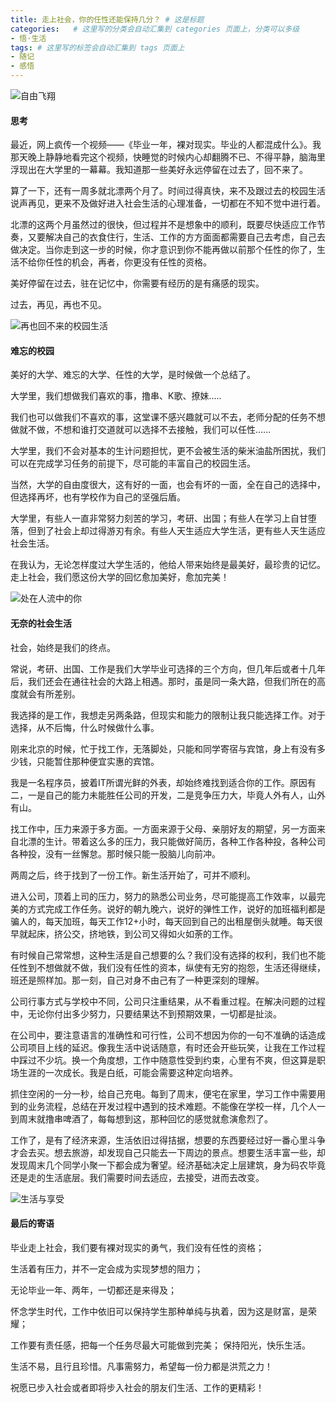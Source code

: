 ```yaml
---
title: 走上社会，你的任性还能保持几分？ # 这是标题
categories:   # 这里写的分类会自动汇集到 categories 页面上，分类可以多级
- 悟·生活
tags: # 这里写的标签会自动汇集到 tags 页面上
- 随记
- 感悟
---
```


![自由飞翔](http://upload-images.jianshu.io/upload_images/1713024-8379fa31ff108e43.jpg?imageMogr2/auto-orient/strip%7CimageView2/2/w/1240)

#### 思考

最近，网上疯传一个视频——《毕业一年，裸对现实。毕业的人都混成什么》。我那天晚上静静地看完这个视频，快睡觉的时候内心却翻腾不已、不得平静，脑海里浮现出在大学里的一幕幕。我知道那一些美好永远停留在过去了，回不来了。

算了一下，还有一周多就北漂两个月了。时间过得真快，来不及跟过去的校园生活说声再见，更来不及做好进入社会生活的心理准备，一切都在不知不觉中进行着。

北漂的这两个月虽然过的很快，但过程并不是想象中的顺利，既要尽快适应工作节奏，又要解决自己的衣食住行，生活、工作的方方面面都需要自己去考虑，自己去做决定。当你走到这一步的时候，你才意识到你不能再做以前那个任性的你了，生活不给你任性的机会，再者，你更没有任性的资格。

美好停留在过去，驻在记忆中，你需要有经历的是有痛感的现实。

过去，再见，再也不见。


![再也回不来的校园生活](http://upload-images.jianshu.io/upload_images/1713024-8fcc326fcf8c6ea4.jpg?imageMogr2/auto-orient/strip%7CimageView2/2/w/1240)

#### 难忘的校园

美好的大学、难忘的大学、任性的大学，是时候做一个总结了。

大学里，我们想做我们喜欢的事，撸串、K歌、撩妹.....

我们也可以做我们不喜欢的事，这堂课不感兴趣就可以不去，老师分配的任务不想做就不做，不想和谁打交道就可以选择不去接触，我们可以任性......

大学里，我们不会对基本的生计问题担忧，更不会被生活的柴米油盐所困扰，我们可以在完成学习任务的前提下，尽可能的丰富自己的校园生活。

当然，大学的自由度很大，这有好的一面，也会有坏的一面，全在自己的选择中，但选择再坏，也有学校作为自己的坚强后盾。

大学里，有些人一直非常努力刻苦的学习，考研、出国；有些人在学习上自甘堕落，但到了社会上却过得游刃有余。有些人天生适应大学生活，更有些人天生适应社会生活。

在我认为，无论怎样度过大学生活的，他给人带来始终是最美好，最珍贵的记忆。走上社会，我们愿这份大学的回忆愈加美好，愈加完美！

![处在人流中的你](http://upload-images.jianshu.io/upload_images/1713024-c64b52e23c00ca06.jpg?imageMogr2/auto-orient/strip%7CimageView2/2/w/1240)

#### 无奈的社会生活
社会，始终是我们的终点。

常说，考研、出国、工作是我们大学毕业可选择的三个方向，但几年后或者十几年后，我们还会在通往社会的大路上相遇。那时，虽是同一条大路，但我们所在的高度就会有所差别。

我选择的是工作，我想走另两条路，但现实和能力的限制让我只能选择工作。对于选择，从不后悔，什么时候做什么事。

刚来北京的时候，忙于找工作，无落脚处，只能和同学寄宿与宾馆，身上有没有多少钱，只能暂住那种便宜实惠的宾馆。

我是一名程序员，披着IT所谓光鲜的外表，却始终难找到适合你的工作。原因有二，一是自己的能力未能胜任公司的开发，二是竞争压力大，毕竟人外有人，山外有山。

找工作中，压力来源于多方面。一方面来源于父母、亲朋好友的期望，另一方面来自北漂的生计。带着这么多的压力，我只能做好简历，各种工作各种投，各种公司各种投，没有一丝懈怠。那时候只能一股脑儿向前冲。

两周之后，终于找到了一份工作。新生活开始了，可并不顺利。

进入公司，顶着上司的压力，努力的熟悉公司业务，尽可能提高工作效率，以最完美的方式完成工作任务。说好的朝九晚六，说好的弹性工作，说好的加班福利都是骗人的，每天加班，每天工作12+小时，每天回到自己的出租屋倒头就睡。每天很早就起床，挤公交，挤地铁，到公司又得如火如荼的工作。

有时候自己常常想，这种生活是自己想要的么？我们没有选择的权利，我们也不能任性到不想做就不做，我们没有任性的资本，纵使有无穷的抱怨，生活还得继续，班还是照样加。那一刻，自己对身不由己有了一种更深刻的理解。

公司行事方式与学校中不同，公司只注重结果，从不看重过程。在解决问题的过程中，无论你付出多少努力，只要结果达不到预期效果，一切都是扯淡。

在公司中，要注意语言的准确性和可行性，公司不想因为你的一句不准确的话造成公司项目上线的延迟。像我生活中说话随意，有时还会开些玩笑，让我在工作过程中踩过不少坑。换一个角度想，工作中随意性受到约束，心里有不爽，但这算是职场生涯的一次成长。我是白纸，可能会需要这种定向培养。

抓住空闲的一分一秒，给自己充电。每到了周末，便宅在家里，学习工作中需要用到的业务流程，总结在开发过程中遇到的技术难题。不能像在学校一样，几个人一到周末就撸串啤酒了，每每想到这，那种回忆的感觉就愈演愈烈了。

工作了，是有了经济来源，生活依旧过得拮据，想要的东西要经过好一番心里斗争才会去买。想去旅游，却发现自己只能去一下周边的景点。想要生活丰富一些，却发现周末几个同学小聚一下都会成为奢望。经济基础决定上层建筑，身为码农毕竟还是走的生活底层。我们需要时间去适应，去接受，进而去改变。


![生活与享受](http://upload-images.jianshu.io/upload_images/1713024-eac924d97855e945.jpg?imageMogr2/auto-orient/strip%7CimageView2/2/w/1240)

#### 最后的寄语

毕业走上社会，我们要有裸对现实的勇气，我们没有任性的资格；

生活着有压力，并不一定会成为实现梦想的阻力；

无论毕业一年、两年，一切都还是来得及；

 怀念学生时代，工作中依旧可以保持学生那种单纯与执着，因为这是财富，是荣耀；

 工作要有责任感，把每一个任务尽最大可能做到完美；
保持阳光，快乐生活。

 生活不易，且行且珍惜。凡事需努力，希望每一份力都是洪荒之力！

祝愿已步入社会或者即将步入社会的朋友们生活、工作的更精彩！
